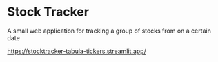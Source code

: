 # Stock Tracker

A small web application for tracking a group of stocks from on a certain date

https://stocktracker-tabula-tickers.streamlit.app/
